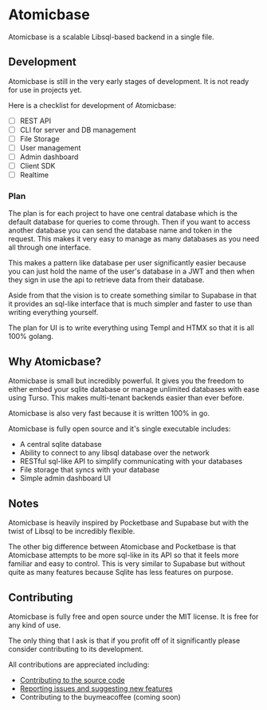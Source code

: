 # Atomicbase

Atomicbase is a scalable Libsql-based backend in a single file.

## Development

Atomicbase is still in the very early stages of development. It is not ready for use in projects yet.

Here is a checklist for development of Atomicbase:
- [ ] REST API
- [ ] CLI for server and DB management
- [ ] File Storage
- [ ] User management
- [ ] Admin dashboard
- [ ] Client SDK
- [ ] Realtime

### Plan

The plan is for each project to have one central database which is the default database for queries to come through. Then if you want to access another database you can send the database name and token in the request. This makes it very easy to manage as many databases as you need all through one interface.

This makes a pattern like database per user significantly easier because you can just hold the name of the user's database in a JWT and then when they sign in use the api to retrieve data from their database.

Aside from that the vision is to create something similar to Supabase in that it provides an sql-like interface that is much simpler and faster to use than writing everything yourself.

The plan for UI is to write everything using Templ and HTMX so that it is all 100% golang.

## Why Atomicbase?

Atomicbase is small but incredibly powerful. It gives you the freedom to either embed your sqlite database or manage unlimited databases with ease using Turso. This makes multi-tenant backends easier than ever before.

Atomicbase is also very fast because it is written 100% in go.

Atomicbase is fully open source and it's single executable includes:
- A central sqlite database
- Ability to connect to any libsql database over the network
- RESTful sql-like API to simplify communicating with your databases
- File storage that syncs with your database
- Simple admin dashboard UI

## Notes

Atomicbase is heavily inspired by Pocketbase and Supabase but with the twist of Libsql to be incredibly flexible.

The other big difference between Atomicbase and Pocketbase is that Atomicbase attempts to be more sql-like in its API so that it feels more familiar and easy to control. This is very similar to Supabase but without quite as many features because Sqlite has less features on purpose.

## Contributing

Atomicbase is fully free and open source under the MIT license. It is free for any kind of use.

The only thing that I ask is that if you profit off of it significantly please consider contributing to its development.

All contributions are appreciated including:
- [Contributing to the source code](https://github.com/joe-ervin05/atomicbase/blob/main/CONTRIBUTING.MD)
- [Reporting issues and suggesting new features](https://github.com/joe-ervin05/atomicbase/issues)
- Contributing to the buymeacoffee (coming soon)
